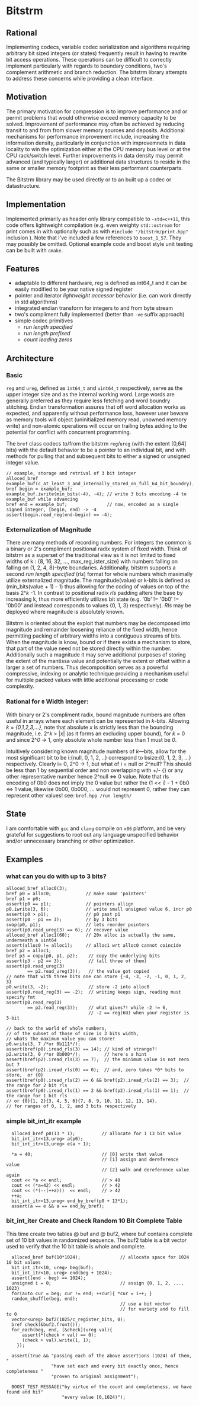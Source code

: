 # Bitstrm

## Rational

Implementing codecs, variable codec serialization and algorithms requiring arbitrary bit sized integers (or states) frequently result in having to rewrite bit access operations.  These operations can be difficult to correctly implement particularly with regards to boundary conditions, two's complement arithmetic and branch reduction.  The bitstrm library attempts to address these concerns while providing a clean interface.

## Motivation

The primary motivation for compression is to improve performance and or permit problems that would otherwise exceed memory capacity to be solved.  Improvement of performance may often be achieved by reducing transit to and from from slower memory sources and deposits.  Additional mechanisms for performance improvement include, increasing the information density, particularly in conjunction with improvemnets in data locality to win the optimization either at the CPU memory bus level or at the CPU rack/switch level. Further improvements in data density may permit advanced (and typically larger) or additional data structures to reside in the same or smaller memory footprint as their less performant counterparts. 

The Bitstrm library may be used directly or to an built up a codec or datastructure.

## Implementation

Implemented primarily as header only library compatible to `-std=c++11`, this code offers lightweight compilation (e.g. even weighty `std::ostream` for print comes in with optionally such as with `#include "/bitstrm/print.hpp"` inclusion ).  Note that I've included a few references to `boost_1_57`.  They may possibly be omitted.  Optional example code and boost style unit testing can be built with `cmake`.


## Features

* adaptable to different hardware, reg is defined as int64_t and it can be easily modified to be your native signed register
* pointer and iterator _lightweight accessor_ behavior (i.e. can work directly in std algorithms)
* integrated endian transform for integers to and from byte stream
* two's compliment fully implemented (better than `-ve` suffix approach)
* simple codec primitives 
   * _run length specified_
   * _run length prefixed_
   * _count leading zeros_

## Architecture

### Basic
`reg` and `ureg`, defined as `int64_t` and `uint64_t` respectively, serve as the upper integer size and as the internal working word.  Large words are generally preferred as they require less fetching and word boundry stitching.  Endian transformation assures that off word allocation works as expected, and apparently without performance loss, however user beware as memory tools will object (uninitialized memory read, unowned memory write) and non-atomic operations will occur on trailing bytes adding to the potential for conflict with concurrent programming. 

The `bref` class codecs to/from the bitstrm `reg`/`ureg` (with the extent [0,64] bits) with the default behavior to be a pointer to an individual bit, and with methods for pulling that and subsequent bits to either a signed or unsigned integer value.

```
// example, storage and retrival of 3 bit integer
alloced_bref example_buf(c_at_least_3_and_internally_stored_on_full_64_bit_boundry);
bref begin = example_buf;
example_buf.iwrite(min_bits(-4), -4); // write 3 bits encoding -4 to example_buf while advancing
bref end = example_buf;               // now, encoded as a single signed integer, [begin, end) -> -4
assert(begin.read_reg(end-begin) == -4);
```
### Externalization of Magnitude

There are many methods of recording numbers.  For integers the common is a binary or 2's compliment positional radix system of fixed width. Think of bitstrm as a superset of the traditional view as it is not limited to fixed widths of k : {8, 16, 32, …, max_reg_ister_size} with numbers falling on falling on (1, 2, 4, 8}-byte boundaries.  Additionally, bitstrm supports a second _run length specified_ (_rls_) format for whole numbers which maximally utilize externalized magnitude.  The magnitude(value) or k-bits is defined as (min_bits(value + 1) - 1) thus allowing for the coding of values on top of the basis 2^_k_ -1.  In contrast to positional radix _rls_ padding alters the base by increasing k, thus more efficiently utilizes bit state (e.g. '0b' != '0b0' != '0b00' and instead corresponds to values {0, 1, 3} respectively).  _Rls_ may be deployed  where magnitude is absolutely known. 

Bitstrm is oriented about the exploit that numbers may be decomposed into magnitude and remainder loosening reliance of the fixed width, hence permitting packing of arbitrary widths into a contiguous streams of bits.  When the magnitude is know, bound or if there exists a mechanism to store, that part of the value need not be stored directly within the number.  Additionally such a magnitude it may serve additional purposes of storing the extent of the mantissa value and potentially the extent or offset within a larger a set of numbers. Thus decomposition serves as a powerful compressive, indexing or analytic technique providing a mechanism useful for multiple packed values with little additional processing or code complexity.

### Rational for `0` Width Integer:

With binary or 2's compliment radix, bound magnitude numbers are often useful in arrays where each element can be represented in _k_-bits.  Allowing _k_ = _{0,1,2,3,…}_, note that absolute  _x_ is strictly less than the bounding magnitude, i.e. 2^_k_ > |_x_| (as it forms an excluding upper bound), for _k_ = 0 and since 2^_0_ -> 1,  only absolute whole number less than _1_ must be _0_.


Intuitively considering known magnitude numbers of _k_—bits, allow for the most significant bit to be i:{null, 0, 1, 2, ..} correspond to bsize:{0, 1, 2, 3, ...} respectively.  Clearly i= 0, 2^0 -> 1, but what of i = null or 2^null?  This should be less than 1 by sequential order and non overlapping with +/- {} or any other representative number hence 2^null <=> 0 value.  Note that rls encoding of 0b0 does not imply the 0 value but rather the (1 << i) - 1 + 0b0 <=> 1 value, likewise 0b00, 0b000, ... would not represent 0, rather they can represent other values! see: `bref.hpp /run length/`

## State

I am comfortable with `gcc` and `clang` compile on `x86` platform, and be very grateful for suggestions to root out any language unspecified behavior and/or unnecessary branching or other optimization.  

## Examples

### what can you do with up to 3 bits?
```
alloced_bref alloc0(3);
bref p0 = alloc0;             // make some 'pointers'
bref p1 = p0;
assert(p0 == p1);             // pointers allign
p0.iwrite(3, 6);              // write small unsigned value 6, incr p0
assert(p0 > p1);              // p0 past p1
assert(p0 - p1 == 3);         // by 3 bits
swap(p0, p1);                 // lets reorder pointers
assert(p0.read_ureg(3) == 6); // recover value
alloced_bref alloc1(60);      // 20x alloc is actually the same, underneath a uint64
assert(alloc0 != alloc1);     // alloc1 wrt alloc0 cannot coincide
bref p2 = alloc1;
bref p3 = copy(p0, p1, p2);    // copy the underlying bits
assert(p3 - p2 == 3);          // (all three of them)
assert(p0.read_ureg(3)
        == p2.read_ureg(3));   // the value got copied
// note that with three bits one can store {-4, -3, -2, -1, 0, 1, 2, 3}
p0.write(3, -2);               // store -2 into alloc0
assert(p0.read_reg(3) == -2);  // writing keeps sign, reading must specify fmt
assert(p0.read_reg(3)
        == p2.read_reg(3));    // what gives?! while -2 != 6,
                               // -2 == reg(6U) when your register is 3-bit

// back to the world of whole numbers,
// of the subset of those of size is 3 bits width,
// whats the maximum value you can store?
p0.write(3, 7 /*or 0b111*/);
assert(bref(p0).iread_rls(3) == 14); // kind of strange?!
p2.write(3, 0 /*or 0b000*/);         // here's a hint
assert(bref(p2).iread_rls(3) == 7);  // the minimum value is not zero but 7
assert(bref(p2).iread_rls(0) == 0);  // and, zero takes *0* bits to store,  or {0}
assert(bref(p0).iread_rls(2) == 6 && bref(p2).iread_rls(2) == 3);  // the range for 2 bit rls
assert(bref(p0).iread_rls(1) == 2 && bref(p2).iread_rls(1) == 1);  // the range for 1 bit rls
// or {0}{1, 2}{3, 4, 5, 6}{7, 8, 9, 10, 11, 12, 13, 14},
// for ranges of 0, 1, 2, and 3 bits respectively
```
### simple bit_int_itr example

```
  alloced_bref p0(13 * 1);          // allocate for 1 13 bit value
  bit_int_itr<13,ureg> a(p0);
  bit_int_itr<13,ureg> e(a + 1); 

  *a = 40;                          // [0] write that value
                                    // [1] assign and dereference value
                                    // [2] walk and dereference value again
  cout << *a << endl;               // > 40
  cout << (*a=42) << endl;          // > 42
  cout << (*(--(++a)))  << endl;    // > 42
  ++a;
  bit_int_itr<13,ureg> end_by_bref(p0 + 13*1);
  assert(a == e && a == end_by_bref); 
```
### bit_int_iter Create and Check Random 10 Bit Complete Table 
This time create two tables @ buf and @ buf2, where buf contains complete set of 10 bit values in randomized sequence. The buf2 table is a bit vector used to verify that the 10 bit table is whole and complete.

```
  alloced_bref buf(10*1024);               // allocate space for 1024 10 bit values
  bit_int_itr<10, ureg> beg(buf);   
  bit_int_itr<10, ureg> end(beg + 1024);
  assert((end - beg) == 1024);            
  unsigned i = 0;                          // assign {0, 1, 2, ..., 1023}
  for(auto cur = beg; cur != end; ++cur){ *cur = i++; }
  random_shuffle(beg, end);
                                           // use a bit vector
                                           // for variety and to fill to 0
  vector<ureg> buf2(1025/c_register_bits, 0);
  bref check(&buf2.front());               
  for_each(beg, end, [&check](ureg val){
      assert(*(check + val) == 0);
      (check + val).write(1, 1);
    });

  assert(true && "passing each of the above assertions (1024) of them, "
                 "have set each and every bit exactly once, hence completeness "
                 "proven to original assignment");
  
  BOOST_TEST_MESSAGE("by virtue of the count and completeness, we have found and hit"
                     "every value [0,1024)");

```


